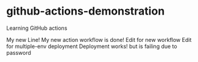 # github-actions-demonstration
Learning GitHub actions

My new Line!
My new action workflow is done!
Edit for new workflow
Edit for multiple-env deployment
Deployment works! but is failing due to password
